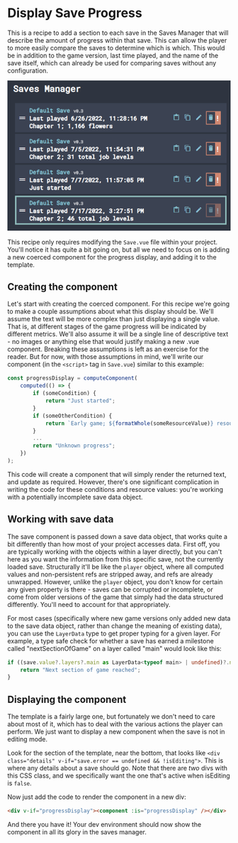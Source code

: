 # Display Save Progress

This is a recipe to add a section to each save in the Saves Manager that will describe the amount of progress within that save. This can allow the player to more easily compare the saves to determine which is which. This would be in addition to the game version, last time played, and the name of the save itself, which can already be used for comparing saves without any configuration.

![save progress display](./save-progress.png)

This recipe only requires modifying the `Save.vue` file within your project. You'll notice it has quite a bit going on, but all we need to focus on is adding a new coerced component for the progress display, and adding it to the template.

## Creating the component

Let's start with creating the coerced component. For this recipe we're going to make a couple assumptions about what this display should be. We'll assume the text will be more complex than just displaying a single value. That is, at different stages of the game progress will be indicated by different metrics. We'll also assume it will be a single line of descriptive text - no images or anything else that would justify making a new .vue component. Breaking these assumptions is left as an exercise for the reader. But for now, with those assumptions in mind, we'll write our component (in the `<script>` tag in `Save.vue`) similar to this example:

```ts
const progressDisplay = computeComponent(
    computed(() => {
    	if (someCondition) {
    		return "Just started";
    	}
    	if (someOtherCondition) {
    		return `Early game; ${formatWhole(someResourceValue)} resource name`;
    	}
    	...
    	return "Unknown progress";
    })
);
```

This code will create a component that will simply render the returned text, and update as required. However, there's one significant complication in writing the code for these conditions and resource values: you're working with a potentially incomplete save data object.

## Working with save data

The save component is passed down a save data object, that works quite a bit differently than how most of your project accesses data. First off, you are typically working with the objects within a layer directly, but you can't here as you want the information from this specific save, not the currently loaded save. Structurally it'll be like the `player` object, where all computed values and non-persistent refs are stripped away, and refs are already unwrapped. However, unlike the `player` object, you don't know for certain any given property is there - saves can be corrupted or incomplete, or come from older versions of the game that simply had the data structured differently. You'll need to account for that appropriately.

For most cases (specifically where new game versions only added new data to the save data object, rather than change the meaning of existing data), you can use the `LayerData` type to get proper typing for a given layer. For example, a type safe check for whether a save has earned a milestone called "nextSectionOfGame" on a layer called "main" would look like this:

```ts
if ((save.value?.layers?.main as LayerData<typeof main> | undefined)?.nextSectionOfGame.earned ?? false) {
	return "Next section of game reached";
}
```

## Displaying the component

The template is a fairly large one, but fortunately we don't need to care about most of it, which has to deal with the various actions the player can perform. We just want to display a new component when the save is not in editing mode.

Look for the section of the template, near the bottom, that looks like `<div class="details" v-if="save.error == undefined && !isEditing">`. This is where any details about a save should go. Note that there are _two_ divs with this CSS class, and we specifically want the one that's active when isEditing is `false`.

Now just add the code to render the component in a new div:

```html
<div v-if="progressDisplay"><component :is="progressDisplay" /></div>
```

And there you have it! Your dev environment should now show the component in all its glory in the saves manager.
